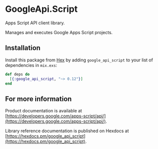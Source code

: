 # GoogleApi.Script

Apps Script API client library.

Manages and executes Google Apps Script projects.


## Installation

Install this package from [Hex](https://hex.pm) by adding
`google_api_script` to your list of dependencies in `mix.exs`:

```elixir
def deps do
  [{:google_api_script, "~> 0.12"}]
end
```

## For more information

Product documentation is available at [https://developers.google.com/apps-script/api/](https://developers.google.com/apps-script/api/).

Library reference documentation is published on Hexdocs at
[https://hexdocs.pm/google_api_script](https://hexdocs.pm/google_api_script).
